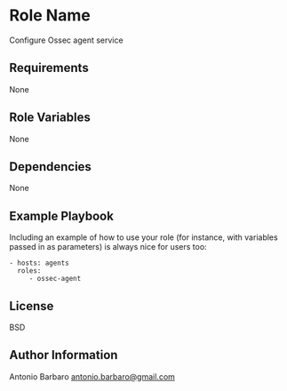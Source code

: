 Role Name
=========

Configure Ossec agent service

Requirements
------------

None

Role Variables
--------------

None

Dependencies
------------

None

Example Playbook
----------------

Including an example of how to use your role (for instance, with variables passed in as parameters) is always nice for users too:

    - hosts: agents
      roles:
         - ossec-agent

License
-------

BSD

Author Information
------------------

Antonio Barbaro <antonio.barbaro@gmail.com>
